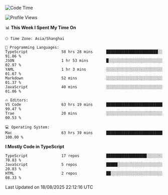 <!--START_SECTION:waka-->
![Code Time](http://img.shields.io/badge/Code%20Time-8%2C166%20hrs%2022%20mins-blue)

![Profile Views](http://img.shields.io/badge/Profile%20Views-1-blue)

📊 **This Week I Spent My Time On** 

```text
🕑︎ Time Zone: Asia/Shanghai

💬 Programming Languages: 
TypeScript               58 hrs 28 mins      ███████████████████████░░   91.86 % 
JSON                     1 hr 53 mins        █░░░░░░░░░░░░░░░░░░░░░░░░   02.97 % 
YAML                     1 hr 3 mins         ░░░░░░░░░░░░░░░░░░░░░░░░░   01.67 % 
Markdown                 52 mins             ░░░░░░░░░░░░░░░░░░░░░░░░░   01.37 % 
JavaScript               40 mins             ░░░░░░░░░░░░░░░░░░░░░░░░░   01.06 % 

🔥 Editors: 
VS Code                  63 hrs 19 mins      █████████████████████████   99.47 % 
Trae                     20 mins             ░░░░░░░░░░░░░░░░░░░░░░░░░   00.53 % 

💻 Operating System: 
Mac                      63 hrs 39 mins      █████████████████████████   100.00 % 
```

**I Mostly Code in TypeScript** 

```text
TypeScript               17 repos            ██████████████████░░░░░░░   70.83 % 
JavaScript               5 repos             █████░░░░░░░░░░░░░░░░░░░░   20.83 % 
HTML                     2 repos             ██░░░░░░░░░░░░░░░░░░░░░░░   08.33 % 
```




 Last Updated on 18/08/2025 22:12:16 UTC
<!--END_SECTION:waka-->

